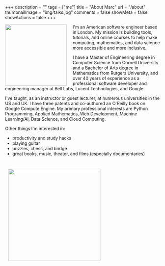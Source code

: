 +++
description = ""
tags = ["me"]
title = "About Marc"
url = "/about"
thumbnailImage = "img/talks.jpg"
comments = false
showMeta = false
showActions = false
+++

<img style="margin-right: 20px" height="200" align="left" src="/img/mco2.jpg" />
<p> 
I'm an American software engineer based in London.
My mission is building tools, tutorials, and online courses to help make computing, mathematics, and data science more accessible and more inclusive.
<br>
</p>

<!--more-->

I have a Master of Engineering degree in Computer Science from Cornell University and a Bachelor of Arts degree in Mathematics from Rutgers University, and over 40 years of experience as a professional software developer and engineering manager at Bell Labs, Lucent Technologies, and Google.

I've taught, as an instructor or guest lecturer, at numerous universities in the US and UK. I have three patents and co-authored an O'Reilly book on Google Compute Engine. My primary professional interests are Python Programming, Applied Mathematics, Web Development, Machine Learning/AI, Data Science, and Cloud Computing.

Other things I'm interested in:

* productivity and study hacks
* playing guitar
* puzzles, chess, and bridge
* great books, music, theater, and films (especially documentaries)

<br>
<img height="300px" style="margin:10px" src="/img/talks.jpg">
<br>

